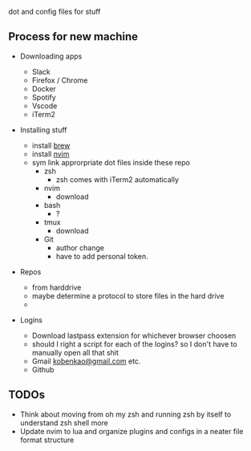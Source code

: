 dot and config files for stuff

## Process for new machine

- Downloading apps
	- Slack
	- Firefox / Chrome
	- Docker
	- Spotify
	- Vscode
	- iTerm2

- Installing stuff
	- install [brew](https://brew.sh/)
	- install [nvim](https://github.com/neovim/neovim/wiki/Installing-Neovim)
	- sym link approrpriate dot files inside these repo
		- zsh
			- zsh comes with iTerm2 automatically
		- nvim
			- download
		- bash
			- ?
		- tmux
			- download
		- Git
			- author change
			- have to add personal token.

- Repos
	- from harddrive
	- maybe determine a protocol to store files in the hard drive
	- 

- Logins
	- Download lastpass extension for whichever browser choosen
	- should I right a script for each of the logins? so I don't have to manually open all that shit
	- Gmail
		kobenkao@gmail.com
		etc.
	- Github



## TODOs
- Think about moving from oh my zsh and running zsh by itself to understand zsh shell more
- Update nvim to lua and organize plugins and configs in a neater file format structure
